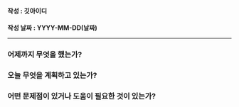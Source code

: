 #### 작성 : 깃아이디
**작성 날짜 : YYYY-MM-DD(날짜)**

---
### 어제까지 무엇을 했는가?


### 오늘 무엇을 계획하고 있는가?


### 어떤 문제점이 있거나 도움이 필요한 것이 있는가?